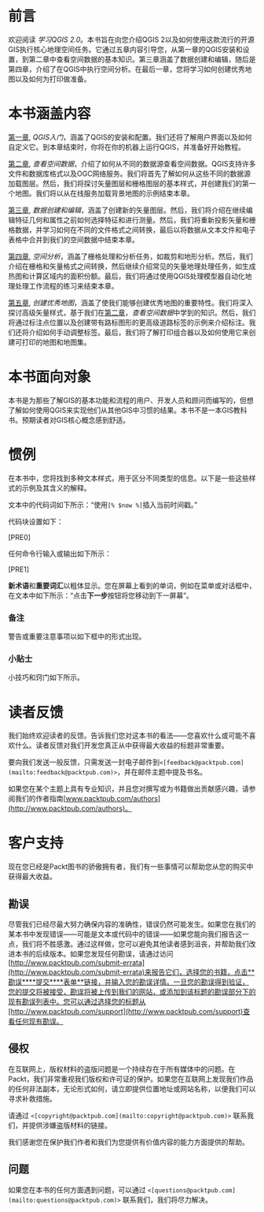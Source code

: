 # 前言

欢迎阅读 *学习QGIS 2.0*。本书旨在向您介绍QGIS 2以及如何使用这款流行的开源GIS执行核心地理空间任务。它通过五章内容引导您，从第一章的QGIS安装和设置，到第二章中查看空间数据的基本知识。第三章涵盖了数据创建和编辑，随后是第四章，介绍了在QGIS中执行空间分析。在最后一章，您将学习如何创建优秀地图以及如何为打印做准备。

# 本书涵盖内容

[第一章](ch01.html "第一章。QGIS入门"), *QGIS入门*，涵盖了QGIS的安装和配置。我们还将了解用户界面以及如何自定义它。到本章结束时，你将在你的机器上运行QGIS，并准备好开始教程。

[第二章](ch02.html "第二章。查看空间数据"), *查看空间数据*，介绍了如何从不同的数据源查看空间数据。QGIS支持许多文件和数据库格式以及OGC网络服务。我们将首先了解如何从这些不同的数据源加载图层。然后，我们将探讨矢量图层和栅格图层的基本样式，并创建我们的第一个地图。我们将以从在线服务加载背景地图的示例结束本章。

[第三章](ch03.html "第三章。数据创建和编辑"), *数据创建和编辑*，涵盖了创建新的矢量图层。然后，我们将介绍在继续编辑特征几何和属性之前如何选择特征和进行测量。然后，我们将重新投影矢量和栅格数据，并学习如何在不同的文件格式之间转换，最后以将数据从文本文件和电子表格中合并到我们的空间数据中结束本章。

[第四章](ch04.html "第四章。空间分析"), *空间分析*，涵盖了栅格处理和分析任务，如裁剪和地形分析。然后，我们介绍在栅格和矢量格式之间转换，然后继续介绍常见的矢量地理处理任务，如生成热图和计算区域内的面积份额。最后，我们将通过使用QGIS处理模型器自动化地理处理工作流程的练习来结束本章。

[第五章](ch05.html "第五章。创建优秀地图"), *创建优秀地图*，涵盖了使我们能够创建优秀地图的重要特性。我们将深入探讨高级矢量样式，基于我们在[第二章](ch02.html "第二章。查看空间数据")，*查看空间数据*中学到的知识。然后，我们将通过标注点位置以及创建带有路标图形的更高级道路标签的示例来介绍标注。我们还将介绍如何手动调整标签。最后，我们将了解打印组合器以及如何使用它来创建可打印的地图和地图集。

# 本书面向对象

本书是为那些了解GIS的基本功能和流程的用户、开发人员和顾问而编写的，但想了解如何使用QGIS来实现他们从其他GIS中习惯的结果。本书不是一本GIS教科书。预期读者对GIS核心概念感到舒适。

# 惯例

在本书中，您将找到多种文本样式，用于区分不同类型的信息。以下是一些这些样式的示例及其含义的解释。

文本中的代码词如下所示：“使用`[% $now %]`插入当前时间戳。”

代码块设置如下：

[PRE0]

任何命令行输入或输出如下所示：

[PRE1]

**新术语**和**重要词汇**以粗体显示。您在屏幕上看到的单词，例如在菜单或对话框中，在文本中如下所示：“点击**下一步**按钮将您移动到下一屏幕”。

### 备注

警告或重要注意事项以如下框中的形式出现。

### 小贴士

小技巧和窍门如下所示。

# 读者反馈

我们始终欢迎读者的反馈。告诉我们您对这本书的看法——您喜欢什么或可能不喜欢什么。读者反馈对我们开发您真正从中获得最大收益的标题非常重要。

要向我们发送一般反馈，只需发送一封电子邮件到`<[feedback@packtpub.com](mailto:feedback@packtpub.com)>`，并在邮件主题中提及书名。

如果您在某个主题上具有专业知识，并且您对撰写或为书籍做出贡献感兴趣，请参阅我们的作者指南[www.packtpub.com/authors](http://www.packtpub.com/authors)。

# 客户支持

现在您已经是Packt图书的骄傲拥有者，我们有一些事情可以帮助您从您的购买中获得最大收益。

## 勘误

尽管我们已经尽最大努力确保内容的准确性，错误仍然可能发生。如果您在我们的某本书中发现错误——可能是文本或代码中的错误——如果您能向我们报告这一点，我们将不胜感激。通过这样做，您可以避免其他读者感到沮丧，并帮助我们改进本书的后续版本。如果您发现任何勘误，请通过访问[http://www.packtpub.com/submit-errata](http://www.packtpub.com/submit-errata)来报告它们，选择您的书籍，点击**勘误****提交****表单**链接，并输入您的勘误详情。一旦您的勘误得到验证，您的提交将被接受，勘误将被上传到我们的网站，或添加到该标题的勘误部分下的现有勘误列表中。您可以通过选择您的标题从[http://www.packtpub.com/support](http://www.packtpub.com/support)查看任何现有勘误。

## 侵权

在互联网上，版权材料的盗版问题是一个持续存在于所有媒体中的问题。在Packt，我们非常重视我们版权和许可证的保护。如果您在互联网上发现我们作品的任何非法副本，无论形式如何，请立即提供位置地址或网站名称，以便我们可以寻求补救措施。

请通过 `<[copyright@packtpub.com](mailto:copyright@packtpub.com)>` 联系我们，并提供涉嫌盗版材料的链接。

我们感谢您在保护我们作者和我们为您提供有价值内容的能力方面提供的帮助。

## 问题

如果您在本书的任何方面遇到问题，可以通过 `<[questions@packtpub.com](mailto:questions@packtpub.com)>` 联系我们，我们将尽力解决。
